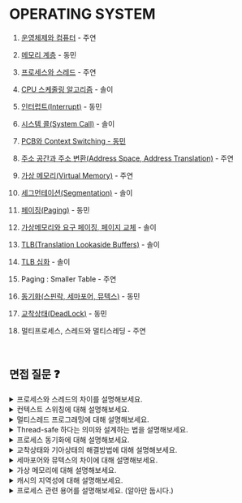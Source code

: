 # OPERATING SYSTEM

1. [운영체제와 컴퓨터](https://polydactyl-impala-301.notion.site/f0c9f9c339654b318324ed9e6469a27f?pvs=4) - 주연

2. [메모리 계층](https://www.notion.so/ehdals0405/75cd2b7e748f4c229388d7b51c69b020) - 동민

3. [프로세스와 스레드](https://polydactyl-impala-301.notion.site/fffebfb0df8841e3bca5027fc24bfeec?pvs=4) - 주연 

4. [CPU 스케줄링 알고리즘](https://luminousol.notion.site/CPU-225df150fa444d2f8d470660dc82add9?pvs=4) - 솔이

5. [인터럽트(Interrupt)](https://www.notion.so/ehdals0405/3137965e1f754ecc8bca712bd7496f11)  - 동민

6. [시스템 콜(System Call)](https://luminousol.notion.site/System-Call-6037e8e2283d4b76aed025ac7ed8927b?pvs=4) - 솔이

7. [PCB와 Context Switching - 동민](https://www.notion.so/ehdals0405/PCB-Context-Switching-496f2cd2a75e488fa754f1ebe3a6bc4e)

8. [주소 공간과 주소 변환(Address Space, Address Translation)](https://polydactyl-impala-301.notion.site/Address-Space-Address-Translation-c5193d250b8d4c26b337a50c5533e6e6?pvs=4) - 주연

9. [가상 메모리(Virtual Memory)](https://polydactyl-impala-301.notion.site/Virtual-Memory-c0eb3e0884d342a6bfad77d89c7b7039?pvs=4) - 주연

10. [세그먼테이션(Segmentation)](https://luminousol.notion.site/Segmentation-3e1d4fe29f324e8e9d451beb58b50dff?pvs=4)  - 솔이

11. [페이징(Paging)](https://www.notion.so/ehdals0405/Paging-7a95433edf6b4d2789098686c9381658) - 동민

12. [가상메모리와 요구 페이징, 페이지 교체](https://luminousol.notion.site/Segmentation-3e1d4fe29f324e8e9d451beb58b50dff?pvs=4)  - 솔이

13. [TLB(Translation Lookaside Buffers)](https://luminousol.notion.site/TLB-Translation-Lookaside-Buffer-1394951c2e384f9a9f123039645f0cbb?pvs=4) - 솔이

14. [TLB 심화](https://luminousol.notion.site/TLB-Translation-Lookaside-Buffers-ee889e8ebd73467c96ab8b804415d984?pvs=4) - 솔이

15. Paging : Smaller Table - 주연

16. [동기화(스핀락, 세마포어, 뮤텍스)](https://www.notion.so/ehdals0405/db0090550b0e40899e451ffbffb6a071) - 동민 

17. [교착상태(DeadLock)](https://www.notion.so/ehdals0405/Dead-Lock-4638a0064a524ffe9221012ba4fa376f) - 동민

18. 멀티프로세스, 스레드와 멀티스레딩 - 주연


<br/>

## 면접 질문 ❓
<details>
<summary>
프로세스와 스레드의 차이를 설명해보세요.
</summary>
<hr/>
💬 프로세스는 메모리 상에서 실행중인 프로그램을 말하며, 스레드는 프로세스 내에서 실행되는 흐름의 단위를 의미합니다.

프로세스는 독립된 주소공간인 stack, code, heap을 할당받으며 각 프로세스는 최소 하나의 스레드를 갖고 있습니다.

스레드는 stack 메모리만 할당 받고 나머지 code, heap 영역은 프로세스 내의 다른 스레드들과 공유합니다. 스레드는 프로세스보다 가볍고 자원을 공유하기 때문에 **문맥교환**이 더욱 빠르고 효율적입니다.
<br/>
</details>

<details>
<summary>
컨텍스트 스위칭에 대해 설명해보세요.
</summary>
<hr/>
  
💬 [🔗 참고자료](https://inpa.tistory.com/entry/%F0%9F%91%A9%E2%80%8D%F0%9F%92%BB-%EB%8F%99%EA%B8%B0%EB%B9%84%EB%8F%99%EA%B8%B0-%EB%B8%94%EB%A1%9C%ED%82%B9%EB%85%BC%EB%B8%94%EB%A1%9C%ED%82%B9-%EA%B0%9C%EB%85%90-%EC%A0%95%EB%A6%AC#%EB%8F%99%EA%B8%B0synchronous_/_%EB%B9%84%EB%8F%99%EA%B8%B0asynchronous)

동기, 비동기는 요청한 작업에 대해 완료 여부를 따져서 작업을 순차적으로 수행할지 아닌지를 나타내는 것이고 블로킹과 논블로킹은 현재 작업이 block(차단, 대기) 되느냐, 아니냐에 따라 다른 작업을 수행할 수 있는지에 대한 관점으로 내가 직접 제어할 수 없는 대상(IO/멀티스레드)을 상대하는 방법에 대한 분류를 나타냅니다.

**✅ 동기**

- 한 작업이 완료되기 전까지 다음 작업은 대기하기 때문에 순차적으로 실행됩니다.
- 순서가 명확하기 때문에 흐름을 이해하기 쉽습니다.
- 하지만, 한 작업이 끝날 때 까지 기다리는 동안 자원 활용이 비효율적일 수 있다는 단점이 있습니다.

**✅ 비동기**

- 한 작업이 완료되기 전에 다음 작업의 시작이 가능합니다.
- 자원 활용이 효율적이며 여러 작업을 동시에 처리할 수 있기 때문에 시스템의 처리량을 높일 수 있다는 장점이 있으며 대규모 트래픽에서도 안정적으로 동작할 수 있는 웹 애플리케이션을 만들 수 있습니다.
- 작업 간의 의존성이 복잡해질 수 있고 흐름의 관리가 어려워져서 프로그램의 디버깅이 어렵습니다.

**✅ 블로킹(Block)**

- 요청한 작업이 완료될 때 까지 기다렸다가 작업이 완료되면 다음 작업을 진행할 수 있는 것으로 제어권을 작업 대상이 가지고 있는 것을 말합니다.
- 작업의 완료를 보장하며 흐름 제어가 단순하다는 장점이 있지만 대기 동안 다른 작업을 수행할 수 없기 때문에 자원의 활용도가 낮을 수 있습니다.

**✅ 넌 블로킹(Non-Block)**

- 요청한 작업을 기다리지 않고 다른 작업을 즉시 시작하는 것입니다.
- 대기 상태 없이 지속적으로 작업 수행이 가능 하기 때문에 자원 활용도가 높지만 작업의 완료 상태를 주기적으로 확인해야 하기 때문에 관리가 번거로울 수 있습니다.
</aside>
<br/>
<br/>
</details>

<details>
<summary>
멀티스레드 프로그래밍에 대해 설명해보세요.
</summary>
<hr/>

<br/>
<br/>
</details>

<details>
<summary>
Thread-safe 하다는 의미와 설계하는 법을 설명해보세요.
</summary>
<hr/>

<br/>
<br/>
</details>

<details>
<summary>
프로세스 동기화에 대해 설명해보세요.
</summary>
<hr/>

<br/>
<br/>
</details>

<details>
<summary>
교착상태와 기아상태의 해결방법에 대해 설명해보세요.
</summary>
<hr/>

<br/>
<br/>
</details>

<details>
<summary>
세마포어와 뮤텍스의 차이에 대해 설명해보세요.
</summary>
<hr/>

<br/>
<br/>
</details>

<details>
<summary>
가상 메모리에 대해 설명해보세요.
</summary>
<hr/>
  
💬 [가상메모리와 요구 페이징, 페이지 교체](https://flossy-longship-14b.notion.site/Segmentation-3e1d4fe29f324e8e9d451beb58b50dff?pvs=4)

**가상 메모리 시스템(가상기억장치)**

가상 메모리는 프로세스에게 물리적 메모리의 크기를 초과하는 메모리 공간을 제공하는 시스템입니다. 

가상 메모리는 메모리 관리의 효율성을 높이고, 여러 프로그램이 동시에 실행되는 멀티태스킹 환경에서 중요한 역할을 합니다. 가상 메모리는 페이지라는 단위로 나뉘며, 이 페이지들은 필요에 따라 물리적 메모리와 스왑 공간 사이에서 이동합니다. 이 과정을 통해 메모리 사용이 최적화되고, 프로세스 간 격리와 보안이 강화됩니다. 하지만, **스왑 아웃과 스왑 인** 과정에서 발생하는 오버헤드로 인해 성능 저하가 발생할 수도 있습니다. 

✨ Swap 영역은 실제 메모리가 아니기 때문에 지연시간이 많이 발생하며, 가급적이면 Swap 메모리를 사용하지 않도록 설계하는 것이 좋고, 만약 계속해서 사용하는 양이 증가한다면 메모리 누수를 의심해 볼 수 있습니다.

**swap out과 swap in에 대해 더욱 자세히?**

✨ **스왑 아웃과 스왑 인** 과정은 가상 메모리 시스템에서 물리적 메모리의 부족 문제를 해결하기 위해 사용됩니다. 하지만 이 과정에는 **상당한 오버헤드**가 발생합니다. 스왑 아웃은 메모리의 데이터를 디스크로 옮기는 과정이며, 스왑 인은 디스크의 데이터를 다시 메모리로 불러오는 과정입니다. 두 과정 모두 디스크 I/O 작업을 필요로 하며, 이는 상대적으로 느린 작업입니다. 특히, 자주 사용되는 데이터가 스왑 아웃되었다가 스왑 인되는 경우, 시스템의 성능 저하를 초래할 수 있습니다. 따라서, 가상 메모리 시스템을 설계할 때는 이러한 오버헤드를 최소화하는 방향으로 최적화하는 것이 중요합니다

<br/>
<br/>
</details>


<details>
<summary>
캐시의 지역성에 대해 설명해보세요.
</summary>
<hr/>

<br/>
<br/>
</details>

<details>
<summary>프로세스 관련 용어를 설명해보세요. (알아만 둡시다.)
</summary>
<hr/>

<br/>
<br/>
</details>

